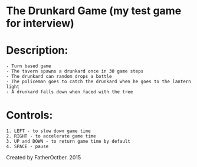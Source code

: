 # The Drunkard Game (my test game for interview)

# Description:
	- Turn based game
	- The tavern spawns a drunkard once in 30 game steps
	- The drunkard can random drops a bottle
	- The policeman goes to catch the drunkard when he goes to the lantern light
	- A drunkard falls down when faced with the tree

# Controls:
	1. LEFT - to slow down game time
	2. RIGHT - to accelerate game time
	3. UP and DOWN - to return game time by default
	4. SPACE - pause

Created by FatherOctber. 2015